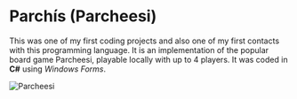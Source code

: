# Parchís (Parcheesi)
This was one of my first coding projects and also one of my first contacts with this programming language. It is an implementation of the popular board game Parcheesi, playable locally with up to 4 players. It was coded in **C#** using *Windows Forms*.

![Parcheesi](https://theraulxp.es/legacy/parchis.png)
